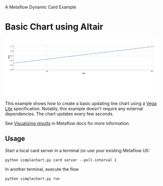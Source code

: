 
A Metaflow Dynamic Card Example
# Basic Chart using Altair

![](../images/rtcard-simplechart.gif)

This example shows how to create a basic updating line chart
using a [Vega Lite](https://vega.github.io/vega-lite/) specification. Notably,
this example doesn't require any external dependencies. The chart updates
every few seconds.

See [Visualizing results](https://docs.metaflow.org/metaflow/visualizing-results) in Metaflow docs for more information.

## Usage

Start a local card server in a terminal (or use your existing Metaflow UI):
```
python simplechart.py card server --poll-interval 1
```
In another terminal, execute the flow
```
python simplechart.py run
```

